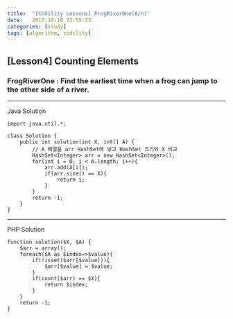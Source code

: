 ```yaml
---
title:  "[Codility Lessons] FrogRiverOne(8/n)"
date:   2017-10-18 23:55:23
categories: [study]
tags: [algorithm, codility]
---
```

## [Lesson4] Counting Elements  
### FrogRiverOne : Find the earliest time when a frog can jump to the other side of a river.  

---
Java Solution

```
import java.util.*;

class Solution {
    public int solution(int X, int[] A) {
        // A 배열을 arr HashSet에 넣고 HashSet 크기와 X 비교
        HashSet<Integer> arr = new HashSet<Integer>();
        for(int i = 0; i < A.length; i++){
            arr.add(A[i]);
            if(arr.size() == X){
                return i;    
            }
        }
        return -1;
    }
}
```

---
PHP Solution

```
function solution($X, $A) {
    $arr = array();
    foreach($A as $index=>$value){
        if(!isset($arr[$value])){
            $arr[$value] = $value;    
        }
        if(count($arr) == $X){
            return $index;
        }
    }
    return -1;
}
```

